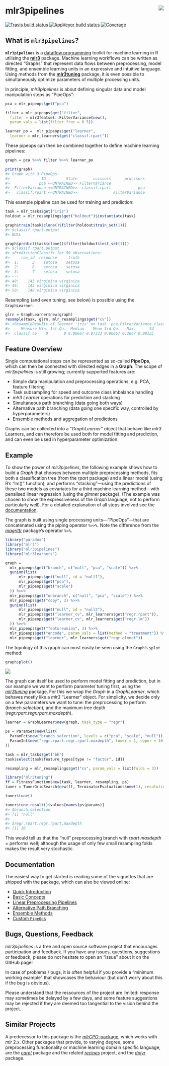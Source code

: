 
# mlr3pipelines <img src="man/figures/logo.png" align="right" />

[![Travis build
status](https://travis-ci.org/mlr-org/mlr3pipelines.svg?branch=master)](https://travis-ci.org/mlr-org/mlr3pipelines)
[![AppVeyor build
status](https://ci.appveyor.com/api/projects/status/github/mlr-org/mlr3pipelines?branch=master&svg=true)](https://ci.appveyor.com/project/mlr-org/mlr3pipelines)
[![Coverage](https://codecov.io/github/mlr-org/mlr3pipelines/branch/master/graphs/badge.svg)](https://codecov.io/github/mlr-org/mlr3pipelines)

## What is `mlr3pipelines`?

**`mlr3pipelines`** is a [dataflow
programming](https://en.wikipedia.org/wiki/Dataflow_programming) toolkit
for machine learning in R utilising the
**[mlr3](https://github.com/mlr-org/mlr3)** package. Machine learning
workflows can be written as directed “Graphs” that represent data flows
between preprocessing, model fitting, and ensemble learning units in an
expressive and intuitive language. Using methods from the
**[mlr3tuning](https://github.com/mlr-org/mlr3tuning)** package, it is
even possible to simultaneously optimize parameters of multiple
processing units.

In principle, *mlr3pipelines* is about defining singular data and model
manipulation steps as “PipeOps”:

``` r
pca = mlr_pipeops$get("pca")

filter = mlr_pipeops$get("filter",
  filter = mlr3featsel::FilterVariance$new(),
  param_vals = list(filter.frac = 0.5))

learner_po =  mlr_pipeops$get("learner",
  learner = mlr_learners$get("classif.rpart"))
```

These pipeops can then be combined together to define machine learning
pipelines:

``` r
graph = pca %>>% filter %>>% learner_po

print(graph)
#> Graph with 3 PipeOps:
#>              ID         State       sccssors      prdcssors
#>             pca <<UNTRAINED>> FilterVariance               
#>  FilterVariance <<UNTRAINED>>  classif.rpart            pca
#>   classif.rpart <<UNTRAINED>>                FilterVariance
```

This example pipeline can be used for training and prediction:

``` r
task = mlr_tasks$get("iris")
holdout = mlr_resamplings$get("holdout")$instantiate(task)

graph$train(task$clone()$filter(holdout$train_set(1)))
#> $classif.rpart.output
#> NULL

graph$predict(task$clone()$filter(holdout$test_set(1)))
#> $classif.rpart.output
#> <PredictionClassif> for 50 observations:
#>     row_id  response     truth
#>  1:      3    setosa    setosa
#>  2:      6    setosa    setosa
#>  3:      7    setosa    setosa
#> ---                           
#> 48:    143 virginica virginica
#> 49:    145 virginica virginica
#> 50:    148 virginica virginica
```

Resampling (and even tuning, see below) is possible using the
`GraphLearner`:

``` r
glrn = GraphLearner$new(graph)
resample(task, glrn, mlr_resamplings$get("cv"))
#> <ResampleResult> of learner 'iris' on task 'pca.FilterVariance.classif.rpart' with 10 iterations
#>     Measure Min. 1st Qu.  Median    Mean 3rd Qu.   Max.      Sd
#>  classif.ce    0       0 0.06667 0.07333 0.06667 0.2667 0.09135
```

## Feature Overview

Single computational steps can be represented as so-called **PipeOps**,
which can then be connected with directed edges in a **Graph**. The
scope of *mlr3pipelines* is still growing; currently supported features
are:

  - Simple data manipulation and preprocessing operations, e.g. PCA,
    feature filtering
  - Task subsampling for speed and outcome class imbalance handling
  - *mlr3* *Learner* operations for prediction and stacking
  - Simultaneous path branching (data going both ways)
  - Alternative path branching (data going one specific way, controlled
    by hyperparameters)
  - Ensemble methods and aggregation of predictions

<!--
* Simple preprocessing operations: *PipeOpScale*, *PipeOpPCA*.
* Feature filtering: *PipeOpFilter*.
* Data feature type conversion: *PipeOpEncode*.
* Undersampling / subsampling for speed and outcome class imbalance handling: *PipeOpSubsample*.
* *mlr3* *Learner* as operation in a *Graph*, both returning a "*Prediction*" (*PipeOpLearner*) and an added data feature for super learning (*PipeOpLearnerCV*).
* Simple ensemble methods on Predictions: *PipeOpMajorityVote*, *PipeOpModelAvg*.
* Simultaneous alternative paths with same input data: *PipeOpCopy*.
* Combination of data from alternative paths: *PipeOpFeatureUnion*.
* Optional alternative paths, chosen by *Graph* hyperparameter: *PipeOpBranch*, *PipeOpUnbranch*.
-->

Graphs can be collected into a “*GraphLearner*” object that behave like
*mlr3* Learners, and can therefore be used both for model fitting and
prediction, and can even be used in hyperparameter optimization.

## Example

To show the power of *mlr3pipelines*, the following example shows how to
build a *Graph* that chooses between multiple preprocessing methods,
fits both a classification tree (from the *rpart* package) and a linear
model (using R’s “lm()” function), and performs “stacking”—using the
predictions of these two models as covariates for a third machine
learning method—with penalised linear regression (using the *glmnet*
package). (The example was chosen to show the expressiveness of the
*Graph* language, not to perform particularly well). For a detailed
explanation of all steps involved see the
[documentation](documentation).

The graph is built using single processing units—“PipeOps”—that are
concatenated using the piping operator `%>>%`. Note the difference from
the *[magrittr](https://github.com/tidyverse/magrittr)* package’s
operator `%>%`.

``` r
library("paradox")
library("mlr3")
library("mlr3pipelines")
library("mlr3learners")

graph =
  mlr_pipeops$get("branch", c("null", "pca", "scale")) %>>%
  gunion(list(
      mlr_pipeops$get("null", id = "null1"),
      mlr_pipeops$get("pca"),
      mlr_pipeops$get("scale")
  )) %>>%
  mlr_pipeops$get("unbranch", c("null", "pca", "scale")) %>>%
  mlr_pipeops$get("copy", 3) %>>%
  gunion(list(
      mlr_pipeops$get("null", id = "null2"),
      mlr_pipeops$get("learner_cv", mlr_learners$get("regr.rpart")),
      mlr_pipeops$get("learner_cv", mlr_learners$get("regr.lm"))
  )) %>>%
  mlr_pipeops$get("featureunion", 3) %>>%
  mlr_pipeops$get("encode", param_vals = list(method = "treatment")) %>>%
  mlr_pipeops$get("learner", mlr_learners$get("regr.glmnet"))
```

The topology of this graph can most easily be seen using the `Graph`’s
`$plot` method:

``` r
graph$plot()
```

![](README_files/figure-gfm/graphplot-1.png)<!-- -->

The graph can itself be used to perform model fitting and prediction,
but in our example we want to perform parameter tuning first, using the
*[mlr3tuning](https://github.com/mlr-org/mlr3tuning)* package. For this
we wrap the *Graph* in a *GraphLearner*, which behaves mostly like a
*mlr3* “Learner” object. For simplicity, we decide only on a few
parameters we want to tune: the preprocessing to perform
(*branch.selection*), and the maximum tree depth
(*regr.rpart.regr.rpart.maxdepth*).

``` r
learner = GraphLearner$new(graph, task_type = "regr")

ps = ParamSet$new(list(
  ParamFct$new("branch.selection", levels = c("pca", "scale", "null")),
  ParamInt$new("regr.rpart.regr.rpart.maxdepth", lower = 1, upper = 10)
))

task = mlr_tasks$get("bh")
task$select(task$feature_types[type != "factor", id])

resampling = mlr_resamplings$get("cv", param_vals = list(folds = 3))
```

``` r
library("mlr3tuning")
ff = FitnessFunction$new(task, learner, resampling, ps)
tuner = TunerGridSearch$new(ff, TerminatorEvaluations$new(1), resolution = 3)

tuner$tune()

tuner$tune_result()$values[names(ps$params)]
#> $branch.selection
#> [1] "null"
#> 
#> $regr.rpart.regr.rpart.maxdepth
#> [1] 10
```

This would tell us that the “null” preprocessing branch with *rpart*
*maxdepth* = performs well; although the usage of only few small
resampling folds makes the result very stochastic.

## Documentation

The easiest way to get started is reading some of the vignettes that are
shipped with the package, which can also be viewed online:

  - [Quick
    Introduction](https://mlr-org.github.io/mlr3pipelines/articles/introduction.html)
  - [Basic
    Concepts](https://mlr-org.github.io/mlr3pipelines/articles/basic_concepts.html)
  - [Linear Preprocessing
    Pipelines](https://mlr-org.github.io/mlr3pipelines/articles/a_simple_pipeline.html)
  - [Alternative Path
    Branching](https://mlr-org.github.io/mlr3pipelines/articles/branching.html)
  - [Ensemble
    Methods](https://mlr-org.github.io/mlr3pipelines/articles/stacking_and_bagging.html)
  - [Custom
    `PipeOp`s](https://mlr-org.github.io/mlr3pipelines/articles/create_a_custom_pipeop.html)

## Bugs, Questions, Feedback

*mlr3pipelines* is a free and open source software project that
encourages participation and feedback. If you have any issues,
questions, suggestions or feedback, please do not hesitate to open an
“issue” about it on the GitHub page\!

In case of problems / bugs, it is often helpful if you provide a
“minimum working example” that showcases the behaviour (but don’t
worry about this if the bug is obvious).

Please understand that the ressources of the project are limited:
response may sometimes be delayed by a few days, and some feature
suggestions may be rejected if they are deemed too tangential to the
vision behind the project.

## Similar Projects

A predecessor to this package is the
[*mlrCPO*-package](https://github.com/mlr-org/mlrCPO), which works with
*mlr* 2.x. Other packages that provide, to varying degree, some
preprocessing functionality or machine learning domain specific
language, are the *[caret](https://github.com/topepo/caret)* package and
the related *[recipes](https://tidymodels.github.io/recipes/)* project,
and the *[dplyr](https://github.com/tidyverse/dplyr)* package.
